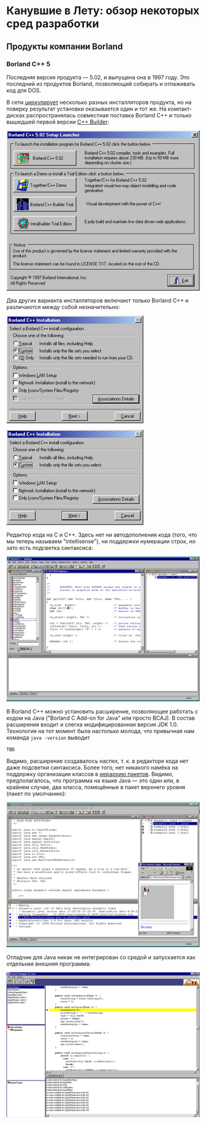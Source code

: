 ﻿# Канувшие в Лету: обзор некоторых сред разработки

## Продукты компании Borland

### Borland C++ 5

Последняя версия продукта &mdash; 5.02, и выпущена она в 1997 году. Это последний из продуктов Borland,
позволяющий собирать и отлаживать код для DOS.

В сети [циркулирует](https://winworldpc.com/product/borland-c/5x) несколько разных инсталляторов продукта,
но на поверку результат установки оказывается один и тот же. На компакт-дисках распространялась совместная
поставка Borland C++ и только вышедшей первой версии [C++ Builder](https://ru.wikipedia.org/wiki/C++_Builder):

![](borland/cxx/5/installer-a.png)

Два других варианта инсталляторов включают _только_ Borland C++ и различаются между собой незначительно:

![](borland/cxx/5/installer-b.png)

![](borland/cxx/5/installer-c.png)

Редактор кода на C и C++. Здесь нет ни автодополнения кода (того, что мы теперь называем "intellisense"),
ни поддержки нумерации строк, но зато есть подсветка синтаксиса:

![](borland/cxx/5/c++-editor.png)

В Borland C++ можно установить расширение, позволяющее работать с кодом на Java ("Borland C Add-on for Java"
или просто BCAJ). В состав расширения входит и слегка модифицированная версия JDK 1.0. Технология на тот момент
была настолько молода, что привычная нам команда `java -version` выводит

```
TBD
```

Видимо, расширение создавалось наспех, т. к. в редакторе кода нет даже подсветки синтаксиса. Более того, нет
никакого намёка на поддержку организации классов в [иерархию пакетов](https://ru.wikipedia.org/wiki/Package_(Java)).
Видимо, предполагалось, что программа на языке Java &mdash; это один или, в крайнем случае, два класса, помещённые
в пакет верхнего уровня (пакет по умолчанию):

![](borland/cxx/5/java-editor.png)

Отладчик для Java никак не интегрирован со средой и запускается как отдельная внешняя программа:

![](borland/cxx/5/java-debugger.png)
